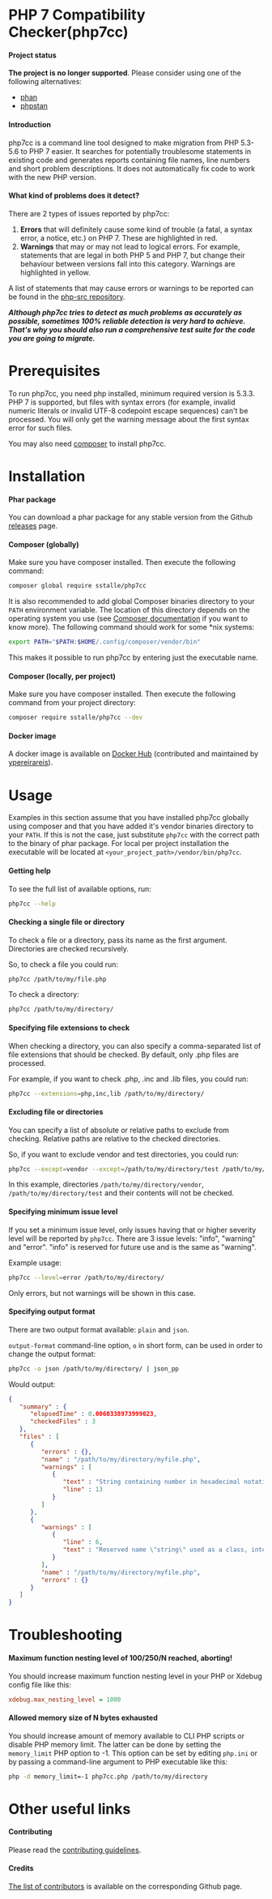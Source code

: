 # PHP 7 Compatibility Checker(php7cc)
#### Project status
**The project is no longer supported**. Please consider using one of the following alternatives:

* [phan](https://github.com/phan/phan)
* [phpstan](https://github.com/phpstan/phpstan)

#### Introduction
php7cc is a command line tool designed to make migration from PHP 5.3-5.6 to PHP 7 easier.
It searches for potentially troublesome statements in existing code and generates reports containing
file names, line numbers and short problem descriptions. It does not automatically fix
code to work with the new PHP version.

#### What kind of problems does it detect?
There are 2 types of issues reported by php7cc:

1. **Errors** that will definitely cause some kind of trouble (a fatal, a syntax error, a notice, etc.) on PHP 7. These are highlighted in red.
2. **Warnings** that may or may not lead to logical errors. For example, statements that are legal in both PHP 5 and PHP 7, but change their behaviour between versions fall into this category. Warnings are highlighted in yellow.    

A list of statements that may cause errors or warnings to be reported can be found in the [php-src repository](https://github.com/php/php-src/blob/PHP-7.0/UPGRADING).

***Although php7cc tries to detect as much problems as accurately as possible, sometimes 100% reliable detection
is very hard to achieve. That's why you should also run a comprehensive test suite for the code
you are going to migrate.***

# Prerequisites
To run php7cc, you need php installed, minimum required version is 5.3.3. PHP 7 is supported,
 but files with syntax errors (for example, invalid numeric literals
 or invalid UTF-8 codepoint escape sequences) can't be processed. You will only get the
 warning message about the first syntax error for such files.
 
You may also need [composer](https://getcomposer.org/) to install php7cc.

# Installation
#### Phar package
You can download a phar package for any stable version from the Github
 [releases](https://github.com/sstalle/php7cc/releases) page.

#### Composer (globally)
Make sure you have composer installed. Then execute the following command:
```bash
composer global require sstalle/php7cc
```
It is also recommended to add global Composer binaries directory to your ```PATH``` environment
variable. The location of this directory depends on the operating system you use
(see [Composer documentation](https://getcomposer.org/doc/03-cli.md#composer-home)
if you want to know more). The following command should work for some *nix systems:
```bash
export PATH="$PATH:$HOME/.config/composer/vendor/bin"
```
This makes it possible to run php7cc by entering just the executable name.

#### Composer (locally, per project)
Make sure you have composer installed. Then execute the following command from your project
directory:
```bash
composer require sstalle/php7cc --dev
```

#### Docker image
A docker image is available on [Docker Hub](https://hub.docker.com/r/ypereirareis/php7cc/)
 (contributed and maintained by [ypereirareis](https://github.com/ypereirareis)).

# Usage
Examples in this section assume that you have installed php7cc globally using composer
and that you have added it's vendor binaries directory to your ```PATH```. If this is not
the case, just substitute ```php7cc``` with the correct path to the binary of phar package.
For local per project installation the executable will be located at ```<your_project_path>/vendor/bin/php7cc```.

#### Getting help
To see the full list of available options, run:
```bash
php7cc --help
```

#### Checking a single file or directory
To check a file or a directory, pass its name as the first argument. Directories are checked
recursively.
 
So, to check a file you could run:
```bash
php7cc /path/to/my/file.php
```
To check a directory:
```bash
php7cc /path/to/my/directory/
```

#### Specifying file extensions to check
When checking a directory, you can also specify a comma-separated list of file extensions that
should be checked. By default, only .php files are processed.
 
For example, if you want to check .php, .inc and .lib files, you could run:
```bash
php7cc --extensions=php,inc,lib /path/to/my/directory/
```

#### Excluding file or directories
You can specify a list of absolute or relative paths to exclude from checking.
Relative paths are relative to the checked directories.

So, if you want to exclude vendor and test directories, you could run:
```bash
php7cc --except=vendor --except=/path/to/my/directory/test /path/to/my/directory/
```
In this example, directories ```/path/to/my/directory/vendor```,  ```/path/to/my/directory/test``` and their contents will not be checked.

#### Specifying minimum issue level
If you set a minimum issue level, only issues having that or higher severity level will be
reported by `php7cc`. There are 3 issue levels: "info", "warning" and "error". "info" is
reserved for future use and is the same as "warning".

Example usage:
```bash
php7cc --level=error /path/to/my/directory/
```
Only errors, but not warnings will be shown in this case.

#### Specifying output format
There are two output format available: `plain` and `json`.

`output-format` command-line option, `o` in short form, can be used in order to change the output format:

```bash
php7cc -o json /path/to/my/directory/ | json_pp
```

Would output:

```json
{
   "summary" : {
      "elapsedTime" : 0.0060338973999023,
      "checkedFiles" : 3
   },
   "files" : [
      {
         "errors" : {},
         "name" : "/path/to/my/directory/myfile.php",
         "warnings" : [
            {
               "text" : "String containing number in hexadecimal notation",
               "line" : 13
            }
         ]
      },
      {
         "warnings" : [
            {
               "line" : 6,
               "text" : "Reserved name \"string\" used as a class, interface or trait name "
            }
         ],
         "name" : "/path/to/my/directory/myfile.php",
         "errors" : {}
      }
   ]
}

```

# Troubleshooting
#### Maximum function nesting level of 100/250/N reached, aborting!
You should increase maximum function nesting level in your PHP or Xdebug config file like this:
```cfg
xdebug.max_nesting_level = 1000
```

#### Allowed memory size of N bytes exhausted 
You should increase amount of memory available to CLI PHP scripts or disable PHP memory limit.
The latter can be done by setting the `memory_limit` PHP option to -1. This option can be set by editing
`php.ini` or by passing a command-line argument to PHP executable like this:
```bash
php -d memory_limit=-1 php7cc.php /path/to/my/directory
```

# Other useful links
#### Contributing
Please read the [contributing guidelines](CONTRIBUTING.md).
#### Credits
[The list of contributors](https://github.com/sstalle/php7cc/graphs/contributors) is available on the corresponding
 Github page.
